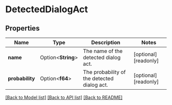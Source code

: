 # DetectedDialogAct

## Properties

Name | Type | Description | Notes
------------ | ------------- | ------------- | -------------
**name** | Option<**String**> | The name of the detected dialog act. | [optional][readonly]
**probability** | Option<**f64**> | The probability of the detected dialog act. | [optional][readonly]

[[Back to Model list]](../README.md#documentation-for-models) [[Back to API list]](../README.md#documentation-for-api-endpoints) [[Back to README]](../README.md)


